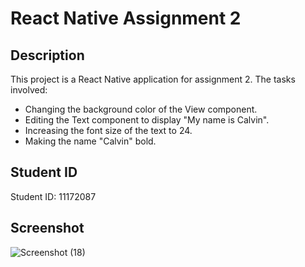 # React Native Assignment 2

## Description
This project is a React Native application for assignment 2. The tasks involved:
- Changing the background color of the View component.
- Editing the Text component to display "My name is Calvin".
- Increasing the font size of the text to 24.
- Making the name "Calvin" bold.

## Student ID
Student ID: 11172087

## Screenshot
![Screenshot (18)](https://github.com/quashiecalvin/rn-assignment2-ID-11172087/assets/171505956/37611d39-e594-4572-86d8-d804e80eaead)
